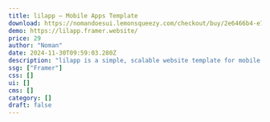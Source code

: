 ```yaml
---
title: lilapp — Mobile Apps Template
download: https://nomandoesui.lemonsqueezy.com/checkout/buy/2e6466b4-e705-418f-a09b-92e92ddb4bbc
demo: https://lilapp.framer.website/
price: 29
author: "Noman"
date: 2024-11-30T09:59:03.280Z
description: "lilapp is a simple, scalable website template for mobile apps, ideal for apps of any size. It's carefully designed with attention to detail, offering attractive layouts and subtle effects that engage the audience."
ssg: ["Framer"]
css: []
ui: []
cms: []
category: []
draft: false
---
```

